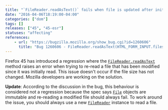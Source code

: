```yaml
---
title: "`FileReader.readAsText()` fails when file is updated after initial reading"
date: "2016-04-06T18:19:00-04:00"
categories: ["dom"]
tags: []
releases: ["45", "45-esr"]
statuses: "affecting"
references:
    - url: "https://bugzilla.mozilla.org/show_bug.cgi?id=1260606"
      title: "Bug 1260606 - FileReader.readAsText(HTML_FORM_INPUT.files[0]) fails on content size change"
---
```

Firefox 45 has introduced a regression where the [`FileReader.readAsText`](https://developer.mozilla.org/docs/Web/API/FileReader/readAsText) method raises an error when trying to re-read a file that has been modified since it was initially read. This issue doesn't occur if the file size has not changed. Mozilla developers are working on the solution.

**Update**: According to the discussion in the bug, this behaviour is considered not a regression because the spec says [`File`](https://developer.mozilla.org/docs/Web/API/File) objects are immutable and re-reading a modified file should always fail. To work around the issue, you should always use a new [`FileReader`](https://developer.mozilla.org/docs/Web/API/FileReader) instance to read a file.
